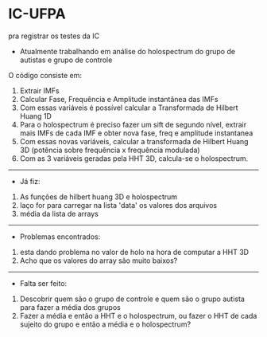 # IC-UFPA
pra registrar os testes da IC

- Atualmente trabalhando em análise do holospectrum do grupo de autistas e grupo de controle

O código consiste em:
1. Extrair IMFs
2. Calcular Fase, Frequência e Amplitude instantânea das IMFs
3. Com essas variáveis é possível calcular a Transformada de Hilbert Huang 1D
4. Para o holospectrum é preciso fazer um sift de segundo nível, extrair mais IMFs de cada IMF e obter nova fase, freq e amplitude instantanea
5. Com essas novas variáveis, calcular a transformada de Hilbert Huang 3D (potência sobre frequência x frequência modulada)
6. Com as 3 variáveis geradas pela HHT 3D, calcula-se o holospectrum.

______________________________________________________________________________________________________________________

- Já fiz:
1. As funções de hilbert huang 3D e holospectrum
2. laço for para carregar na lista 'data' os valores dos arquivos 
3. média da lista de arrays
______________________________________________________________________________________________________________________

- Problemas encontrados:
1. esta dando problema no valor de holo na hora de computar a HHT 3D
2. Acho que os valores do array são muito baixos?

______________________________________________________________________________________________________________________

- Falta ser feito: 
1. Descobrir quem são o grupo de controle e quem são o grupo autista para fazer a média dos grupos
2. Fazer a média e então a HHT e o holospectrum, ou fazer o HHT de cada sujeito do grupo e então a média e o holospectrum?
